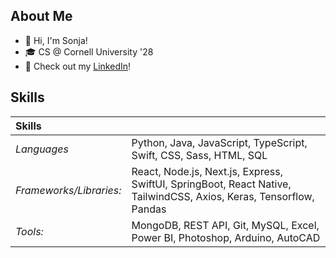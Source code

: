## About Me 
- 👋 Hi, I'm Sonja!
- 🎓 CS @ Cornell University '28 
- 📝 Check out my [LinkedIn](https://www.linkedin.com/in/sonja-wong/)!

## Skills
| **Skills** | |
|:-----| :-----|
| *Languages* | Python, Java, JavaScript, TypeScript, Swift, CSS, Sass, HTML, SQL | 
| *Frameworks/Libraries:* | React, Node.js, Next.js, Express, SwiftUI, SpringBoot, React Native, TailwindCSS, Axios, Keras, Tensorflow, Pandas |
| *Tools:* | MongoDB, REST API, Git, MySQL, Excel, Power BI, Photoshop, Arduino, AutoCAD |

<!--
**wsonja/wsonja** is a ✨ _special_ ✨ repository because its `README.md` (this file) appears on your GitHub profile.

Here are some ideas to get you started:

- 🔭 I’m currently working on ...
- 🌱 I’m currently learning ...
- 👯 I’m looking to collaborate on ...
- 🤔 I’m looking for help with ...
- 💬 Ask me about ...
- 📫 How to reach me: ...
- 😄 Pronouns: ...
- ⚡ Fun fact: ...
-->




